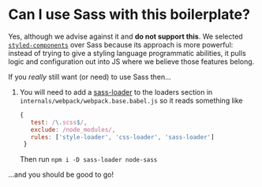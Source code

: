 # Can I use Sass with this boilerplate?

Yes, although we advise against it and **do not support this**. We selected
[`styled-components`](https://github.com/styled-components/styled-components)
over Sass because its approach is more powerful: instead of trying to
give a styling language programmatic abilities, it pulls logic and configuration
out into JS where we believe those features belong.

If you _really_ still want (or need) to use Sass then...

1. You will need to add a [sass-loader](https://github.com/jtangelder/sass-loader)
to the loaders section in `internals/webpack/webpack.base.babel.js` so it reads something like
   ```javascript
   {
      test: /\.scss$/,
      exclude: /node_modules/,
      rules: ['style-loader', 'css-loader', 'sass-loader']
    }
    ```

    Then run `npm i -D sass-loader node-sass`

...and you should be good to go!
